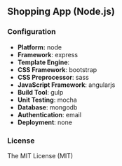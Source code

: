 ## Shopping App (Node.js)


### Configuration
- **Platform:** node
- **Framework**: express
- **Template Engine**: 
- **CSS Framework**: bootstrap
- **CSS Preprocessor**: sass
- **JavaScript Framework**: angularjs
- **Build Tool**: gulp
- **Unit Testing**: mocha
- **Database**: mongodb
- **Authentication**: email
- **Deployment**: none

### License
The MIT License (MIT)